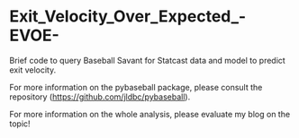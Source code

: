 # Exit_Velocity_Over_Expected_-EVOE-
Brief code to query Baseball Savant for Statcast data and model to predict exit velocity. 


For more information on the pybaseball package, please consult the repository (https://github.com/jldbc/pybaseball). 

For more information on the whole analysis, please evaluate my blog on the topic! 
